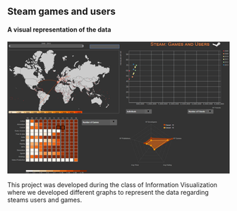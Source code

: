 ## Steam games and users
#### A visual representation of the data
![](/images/Banner.png)

This project was developed during the class of Information Visualization where we developed different graphs to represent the data regarding steams users and games.
